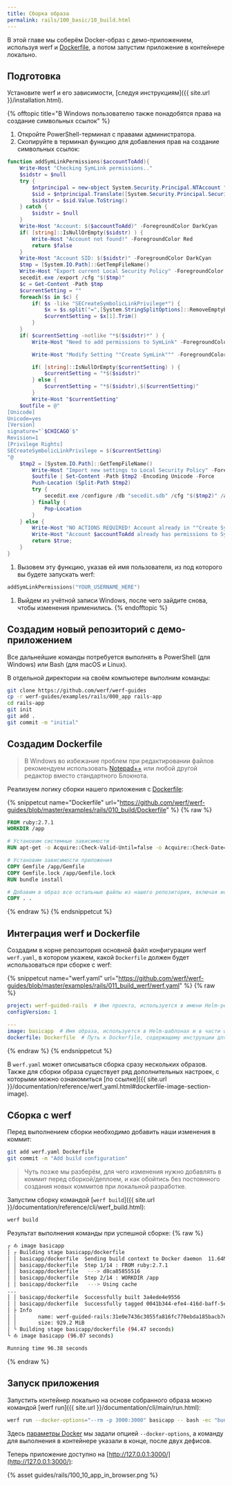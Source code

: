 ```yaml
---
title: Сборка образа
permalink: rails/100_basic/10_build.html
---
```


В этой главе мы соберём Docker-образ с демо-приложением, используя werf и [Dockerfile](https://docs.docker.com/engine/reference/builder/), а потом запустим приложение в контейнере локально.

## Подготовка

Установите werf и его зависимости, [следуя инструкциям]({{ site.url }}/installation.html).

{% offtopic title="В Windows пользователю также понадобятся права на создание символьных ссылок" %}
1. Откройте PowerShell-терминал с правами администратора.
1. Скопируйте в терминал функцию для добавления прав на создание символьных ссылок:
```powershell
function addSymLinkPermissions($accountToAdd){
    Write-Host "Checking SymLink permissions.."
    $sidstr = $null
    try {
        $ntprincipal = new-object System.Security.Principal.NTAccount "$accountToAdd"
        $sid = $ntprincipal.Translate([System.Security.Principal.SecurityIdentifier])
        $sidstr = $sid.Value.ToString()
    } catch {
        $sidstr = $null
    }
    Write-Host "Account: $($accountToAdd)" -ForegroundColor DarkCyan
    if( [string]::IsNullOrEmpty($sidstr) ) {
        Write-Host "Account not found!" -ForegroundColor Red
        return $false
    }
    Write-Host "Account SID: $($sidstr)" -ForegroundColor DarkCyan
    $tmp = [System.IO.Path]::GetTempFileName()
    Write-Host "Export current Local Security Policy" -ForegroundColor DarkCyan
    secedit.exe /export /cfg "$($tmp)" 
    $c = Get-Content -Path $tmp 
    $currentSetting = ""
    foreach($s in $c) {
        if( $s -like "SECreateSymbolicLinkPrivilege*") {
            $x = $s.split("=",[System.StringSplitOptions]::RemoveEmptyEntries)
            $currentSetting = $x[1].Trim()
        }
    }
    if( $currentSetting -notlike "*$($sidstr)*" ) {
        Write-Host "Need to add permissions to SymLink" -ForegroundColor Yellow

        Write-Host "Modify Setting ""Create SymLink""" -ForegroundColor DarkCyan

        if( [string]::IsNullOrEmpty($currentSetting) ) {
            $currentSetting = "*$($sidstr)"
        } else {
            $currentSetting = "*$($sidstr),$($currentSetting)"
        }
        Write-Host "$currentSetting"
    $outfile = @"
[Unicode]
Unicode=yes
[Version]
signature="`$CHICAGO`$"
Revision=1
[Privilege Rights]
SECreateSymbolicLinkPrivilege = $($currentSetting)
"@
    $tmp2 = [System.IO.Path]::GetTempFileName()
        Write-Host "Import new settings to Local Security Policy" -ForegroundColor DarkCyan
        $outfile | Set-Content -Path $tmp2 -Encoding Unicode -Force
        Push-Location (Split-Path $tmp2)
        try {
            secedit.exe /configure /db "secedit.sdb" /cfg "$($tmp2)" /areas USER_RIGHTS 
        } finally { 
            Pop-Location
        }
    } else {
        Write-Host "NO ACTIONS REQUIRED! Account already in ""Create SymLink""" -ForegroundColor DarkCyan
        Write-Host "Account $accountToAdd already has permissions to SymLink" -ForegroundColor Green
        return $true;
    }
}
```
1. Вызовем эту функцию, указав ей имя пользователя, из под которого вы будете запускать werf:
```powershell
addSymLinkPermissions("YOUR_USERNAME_HERE")
```
1. Выйдем из учётной записи Windows, после чего зайдите снова, чтобы изменения применились.
{% endofftopic %}

## Создадим новый репозиторий с демо-приложением

Все дальнейшие команды потребуется выполнять в PowerShell (для Windows) или Bash (для macOS и Linux).

В отдельной директории на своём компьютере выполним команды:
```bash
git clone https://github.com/werf/werf-guides
cp -r werf-guides/examples/rails/000_app rails-app
cd rails-app
git init
git add .
git commit -m "initial"
```

## Создадим Dockerfile

> В Windows во избежание проблем при редактировании файлов рекомендуем использовать [Notepad++](https://notepad-plus-plus.org/downloads/) или любой другой редактор вместо стандартного Блокнота.

Реализуем логику сборки нашего приложения с [Dockerfile](https://docs.docker.com/engine/reference/builder/):

{% snippetcut name="Dockerfile" url="https://github.com/werf/werf-guides/blob/master/examples/rails/010_build/Dockerfile" %}
{% raw %}
```Dockerfile
FROM ruby:2.7.1
WORKDIR /app

# Установим системные зависимости
RUN apt-get -o Acquire::Check-Valid-Until=false -o Acquire::Check-Date=false update -qq && apt-get install -y build-essential libpq-dev libxml2-dev libxslt1-dev curl

# Установим зависимости приложения
COPY Gemfile /app/Gemfile
COPY Gemfile.lock /app/Gemfile.lock
RUN bundle install

# Добавим в образ все остальные файлы из нашего репозитория, включая исходный код приложения
COPY . .
```
{% endraw %}
{% endsnippetcut %}

## Интеграция werf и Dockerfile

Создадим в корне репозитория основной файл конфигурации werf `werf.yaml`, в котором укажем, какой `Dockerfile` должен будет использоваться при сборке с werf:

{% snippetcut name="werf.yaml" url="https://github.com/werf/werf-guides/blob/master/examples/rails/011_build_werf/werf.yaml" %}
{% raw %}
```yaml
project: werf-guided-rails  # Имя проекта, используется в имени Helm-релиза и имени Namespace.
configVersion: 1

---
image: basicapp  # Имя образа, используется в Helm-шаблонах и в части werf-команд.
dockerfile: Dockerfile  # Путь к Dockerfile, содержащему инструкции для сборки.
```
{% endraw %}
{% endsnippetcut %}

В `werf.yaml` может описываться сборка сразу нескольких образов. Также для сборки образа существует ряд дополнительных настроек, с которыми можно ознакомиться [по ссылке]({{ site.url }}/documentation/reference/werf_yaml.html#dockerfile-image-section-image).

## Сборка с werf

Перед выполнением сборки необходимо добавить наши изменения в коммит:
```bash
git add werf.yaml Dockerfile
git commit -m "Add build configuration"
```

> Чуть позже мы разберём, для чего изменения нужно добавлять в коммит перед сборкой/деплоем, и как обойтись без постоянного создания новых коммитов при локальной разработке.

Запустим сборку командой [`werf build`]({{ site.url }}/documentation/reference/cli/werf_build.html):
```bash
werf build
```

Результат выполнения команды при успешной сборке:
{% raw %}
```bash
┌ ⛵ image basicapp
│ ┌ Building stage basicapp/dockerfile
│ │ basicapp/dockerfile  Sending build context to Docker daemon  11.64MB
│ │ basicapp/dockerfile  Step 1/14 : FROM ruby:2.7.1
│ │ basicapp/dockerfile   ---> d8ca85855516
│ │ basicapp/dockerfile  Step 2/14 : WORKDIR /app
│ │ basicapp/dockerfile   ---> Using cache
...
│ │ basicapp/dockerfile  Successfully built 3a4ede4e9556
│ │ basicapp/dockerfile  Successfully tagged 0041b344-efe4-416d-baff-5e50fbb712b0:latest
│ ├ Info
│ │       name: werf-guided-rails:31e0e7436c3055fa816fc770ebda185bacb7e8ef53775b8e5488a83f-1611855308907
│ │       size: 929.2 MiB
│ └ Building stage basicapp/dockerfile (94.47 seconds)
└ ⛵ image basicapp (96.07 seconds)

Running time 96.38 seconds
```
{% endraw %}

## Запуск приложения

Запустить контейнер локально на основе собранного образа можно командой [werf run]({{ site.url }}/documentation/cli/main/run.html):
```bash
werf run --docker-options="--rm -p 3000:3000" basicapp -- bash -ec "bundle exec rails db:migrate && bundle exec puma"
```

Здесь [параметры Docker](https://docs.docker.com/engine/reference/run/) мы задали опцией `--docker-options`, а команду для выполнения в контейнере указали в конце, после двух дефисов.

Теперь приложение доступно на [http://127.0.0.1:3000/](http://127.0.0.1:3000/):

{% asset guides/rails/100_10_app_in_browser.png %}
